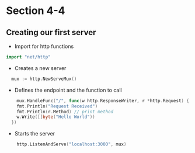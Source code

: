 # Section 4-4

## Creating our first server

* Import for http functions
```go
import "net/http"
```

* Creates a new server
```go
  mux := http.NewServeMux()
```

* Defines the endpoint and the function to call
```go
	mux.HandleFunc("/", func(w http.ResponseWriter, r *http.Request) {
	fmt.Println("Request Received")
	fmt.Println(r.Method) // print method
	w.Write([]byte("Hello World"))
  })
```

* Starts the server 
```go
	http.ListenAndServe("localhost:3000", mux)
```

